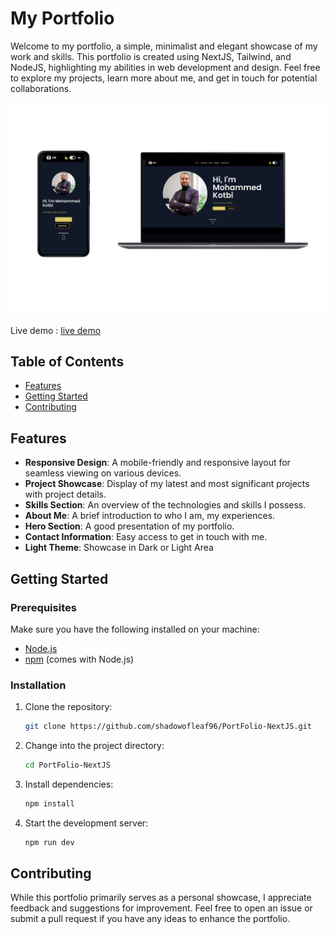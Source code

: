 # My Portfolio

Welcome to my portfolio, a simple, minimalist and elegant showcase of my work and skills. This portfolio is created using NextJS, Tailwind, and NodeJS, highlighting my abilities in web development and design. Feel free to explore my projects, learn more about me, and get in touch for potential collaborations.

![Portfolio Mockup](https://github.com/shadowofleaf96/PortFolio-NextJS/blob/main/mockup.png?raw=true)


Live demo : [live demo](https://portfolio-nextjs-dszv.onrender.com/)

## Table of Contents

- [Features](#features)
- [Getting Started](#getting-started)
- [Contributing](#contributing)

## Features

- **Responsive Design**: A mobile-friendly and responsive layout for seamless viewing on various devices.
- **Project Showcase**: Display of my latest and most significant projects with project details.
- **Skills Section**: An overview of the technologies and skills I possess.
- **About Me**: A brief introduction to who I am, my experiences.
- **Hero Section**: A good presentation of my portfolio.
- **Contact Information**: Easy access to get in touch with me.
- **Light Theme**: Showcase in Dark or Light Area


## Getting Started

### Prerequisites

Make sure you have the following installed on your machine:

- [Node.js](https://nodejs.org/)
- [npm](https://www.npmjs.com/) (comes with Node.js)

### Installation

1. Clone the repository:

   ```bash
   git clone https://github.com/shadowofleaf96/PortFolio-NextJS.git
   ```

2. Change into the project directory:

   ```bash
   cd PortFolio-NextJS
   ```

3. Install dependencies:

   ```bash
   npm install
   ```
   

6. Start the development server:

   ```bash
   npm run dev
   ```

## Contributing

While this portfolio primarily serves as a personal showcase, I appreciate feedback and suggestions for improvement. Feel free to open an issue or submit a pull request if you have any ideas to enhance the portfolio.

